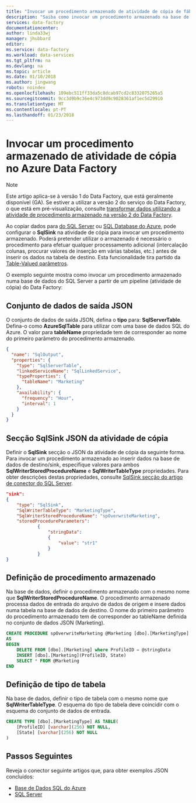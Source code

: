 ```yaml
---
title: "Invocar um procedimento armazenado de atividade de cópia de fábrica de dados do Azure | Microsoft Docs"
description: "Saiba como invocar um procedimento armazenado na base de dados do Azure SQL ou SQL Server de uma atividade de cópia de Azure Data Factory."
services: data-factory
documentationcenter: 
author: linda33wj
manager: jhubbard
editor: 
ms.service: data-factory
ms.workload: data-services
ms.tgt_pltfrm: na
ms.devlang: na
ms.topic: article
ms.date: 01/10/2018
ms.author: jingwang
robots: noindex
ms.openlocfilehash: 109ebc511ff33da5c8dcab97cd2c8332075265a5
ms.sourcegitcommit: 9cc3d9b9c36e4c973dd9c9028361af1ec5d29910
ms.translationtype: MT
ms.contentlocale: pt-PT
ms.lasthandoff: 01/23/2018
---
```

# <a name="invoke-stored-procedure-from-copy-activity-in-azure-data-factory"></a>Invocar um procedimento armazenado de atividade de cópia no Azure Data Factory
> [!NOTE]
> Este artigo aplica-se à versão 1 do Data Factory, que está geralmente disponível (GA). Se estiver a utilizar a versão 2 do serviço do Data Factory, o que está em pré-visualização, consulte [transformar dados utilizando a atividade de procedimento armazenado na versão 2 do Data Factory](../transform-data-using-stored-procedure.md).


Ao copiar dados para [do SQL Server](data-factory-sqlserver-connector.md) ou [SQL Database do Azure](data-factory-azure-sql-connector.md), pode configurar o **SqlSink** na atividade de cópia para invocar um procedimento armazenado. Poderá pretender utilizar o armazenado é necessário o procedimento para efetuar qualquer processamento adicional (intercalação colunas, procurar valores de inserção em várias tabelas, etc.) antes de inserir os dados na tabela de destino. Esta funcionalidade tira partido da [Table-Valued parâmetros](https://msdn.microsoft.com/library/bb675163.aspx). 

O exemplo seguinte mostra como invocar um procedimento armazenado numa base de dados do SQL Server a partir de um pipeline (atividade de cópia) do Data Factory:  

## <a name="output-dataset-json"></a>Conjunto de dados de saída JSON
O conjunto de dados de saída JSON, defina o **tipo** para: **SqlServerTable**. Defina-o como **AzureSqlTable** para utilizar com uma base de dados SQL do Azure. O valor para **tableName** propriedade tem de corresponder ao nome do primeiro parâmetro do procedimento armazenado.  

```json
{
  "name": "SqlOutput",
  "properties": {
    "type": "SqlServerTable",
    "linkedServiceName": "SqlLinkedService",
    "typeProperties": {
      "tableName": "Marketing"
    },
    "availability": {
      "frequency": "Hour",
      "interval": 1
    }
  }
}
```

## <a name="sqlsink-section-in-copy-activity-json"></a>Secção SqlSink JSON da atividade de cópia
Definir o **SqlSink** secção o JSON da atividade de cópia da seguinte forma. Para invocar um procedimento armazenado ao inserir dados na base de dados de destino/sink, especifique valores para ambos **SqlWriterStoredProcedureName** e **SqlWriterTableType** propriedades. Para obter descrições destas propriedades, consulte [SqlSink secção do artigo de conector do SQL Server](data-factory-sqlserver-connector.md#sqlsink).

```json
"sink":
{
    "type": "SqlSink",
    "SqlWriterTableType": "MarketingType",
    "SqlWriterStoredProcedureName": "spOverwriteMarketing", 
    "storedProcedureParameters":
            {
                "stringData": 
                {
                    "value": "str1"     
                }
            }
}
```

## <a name="stored-procedure-definition"></a>Definição de procedimento armazenado 
Na base de dados, definir o procedimento armazenado com o mesmo nome que **SqlWriterStoredProcedureName**. O procedimento armazenado processa dados de entrada do arquivo de dados de origem e insere dados numa tabela na base de dados de destino. O nome do primeiro parâmetro do procedimento armazenado tem de corresponder ao tableName definida no conjunto de dados JSON (Marketing).

```sql
CREATE PROCEDURE spOverwriteMarketing @Marketing [dbo].[MarketingType] READONLY, @stringData varchar(256)
AS
BEGIN
    DELETE FROM [dbo].[Marketing] where ProfileID = @stringData
    INSERT [dbo].[Marketing](ProfileID, State)
    SELECT * FROM @Marketing
END
```

## <a name="table-type-definition"></a>Definição de tipo de tabela
Na base de dados, definir o tipo de tabela com o mesmo nome que **SqlWriterTableType**. O esquema do tipo de tabela deve coincidir com o esquema do conjunto de dados de entrada.

```sql
CREATE TYPE [dbo].[MarketingType] AS TABLE(
    [ProfileID] [varchar](256) NOT NULL,
    [State] [varchar](256) NOT NULL
)
```

## <a name="next-steps"></a>Passos Seguintes
Reveja o conector seguinte artigos que, para obter exemplos JSON concluídos: 

- [Base de Dados SQL do Azure](data-factory-azure-sql-connector.md)
- [SQL Server](data-factory-sqlserver-connector.md)
